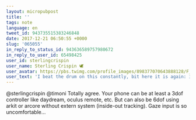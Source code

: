 ```yaml
---
layout: micropubpost
title: ''
tags: note
language: en
tweet_id: 943735515383246848
date: 2017-12-21 06:50:55 +0000
slug: '065055'
in_reply_to_status_id: 943636589757980672
in_reply_to_user_id: 65498425
user_id: sterlingcrispin
user_name: Sterling Crispin 🕊️
user_avatar: https://pbs.twimg.com/profile_images/898377070643888128/F_dK5qBc.jpg
user_text: 'I beat the drum on this constantly, bit here it is again: inputs are key. Inputs are vital. Inputs are how your user talks to the computer. Needlessly limiting your users inputs, and you limit their entire computing experience.<a href="https://t.co/XYK8xWnUDh" rel="nofollow noopener" dir="ltr" data-expanded-url="https://twitter.com/alexqgb/status/943631182964580352" class="twitter-timeline-link u-hidden" target="_blank" title="https://twitter.com/alexqgb/status/943631182964580352"><span class="tco-ellipsis"></span><span class="invisible">https://</span><span class="js-display-url">twitter.com/alexqgb/status</span><span class="invisible">/943631182964580352</span><span class="tco-ellipsis"><span class="invisible"> </span>…</span></a>'
---
```

@sterlingcrispin @timoni Totally agree. Your phone can be at least a 3dof controller like daydream, oculus remote, etc. But can also be 6dof using arkit or arcore without extern system (inside-out tracking). Gaze input is so uncomfortable...
